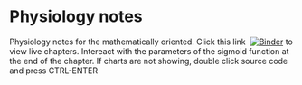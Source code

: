 # Physiology notes
Physiology notes for the mathematically oriented. 
Click this link  [![Binder](https://mybinder.org/badge.svg)](https://mybinder.org/v2/gh/cmacus/physiology_notes/master) to view live chapters. Intereact with the parameters of the sigmoid function at the end of the chapter. If charts are not showing, double click source code and press CTRL-ENTER
